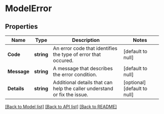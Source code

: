 # ModelError

## Properties
Name | Type | Description | Notes
------------ | ------------- | ------------- | -------------
**Code** | **string** | An error code that identifies the type of error that occured. | [default to null]
**Message** | **string** | A message that describes the error condition. | [default to null]
**Details** | **string** | Additional details that can help the caller understand or fix the issue. | [optional] [default to null]

[[Back to Model list]](../README.md#documentation-for-models) [[Back to API list]](../README.md#documentation-for-api-endpoints) [[Back to README]](../README.md)

